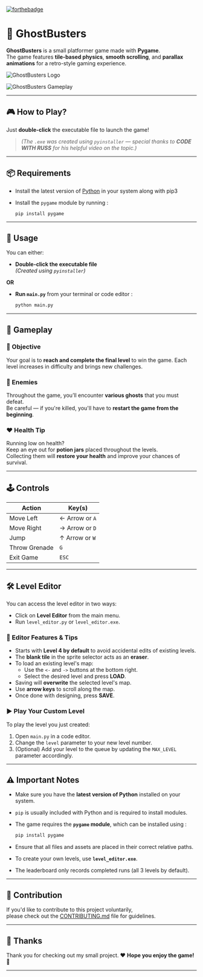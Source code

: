 [![forthebadge](https://forthebadge.com/images/featured/featured-gluten-free.svg)](https://forthebadge.com)

# 👻 GhostBusters

**GhostBusters** is a small platformer game made with **Pygame**.  
The game features **tile-based physics**, **smooth scrolling**, and **parallax animations** for a retro-style gaming experience.

![GhostBusters Logo](https://imgur.com/a/y9CxMkO)

![GhostBusters Gameplay](https://imgur.com/gallery/ghostbusters-logo-y9CxMkO)

---

## 🎮 How to Play?

Just **double-click** the executable file to launch the game!  
> *(The `.exe` was created using `pyinstaller` — special thanks to **CODE WITH RUSS** for his helpful video on the topic.)*

---

## 📦 Requirements

- Install the latest version of [Python](https://www.python.org/downloads/) in your system along with pip3
- Install the `pygame` module by running :

  ```bash
  pip install pygame

---

## 🚀 Usage

You can either:

- **Double-click the executable file**  
  *(Created using `pyinstaller`)*

**OR**

- **Run `main.py`** from your terminal or code editor :

  ```bash
  python main.py

---

## 👾 Gameplay

### 🎯 Objective

Your goal is to **reach and complete the final level** to win the game. Each level increases in difficulty and brings new challenges.

### 👻 Enemies

Throughout the game, you’ll encounter **various ghosts** that you must defeat.  
Be careful — if you're killed, you'll have to **restart the game from the beginning**.

### ❤️ Health Tip

Running low on health?  
Keep an eye out for **potion jars** placed throughout the levels.  
Collecting them will **restore your health** and improve your chances of survival.

---

## 🕹️ Controls

| Action            | Key(s)               |
|-------------------|----------------------|
| Move Left         | ← Arrow or `A`       |
| Move Right        | → Arrow or `D`       |
| Jump              | ↑ Arrow or `W`       |
| Throw Grenade     | `G`                  |
| Exit Game         | `ESC`                |

---

## 🛠️ Level Editor

You can access the level editor in two ways:

- Click on **Level Editor** from the main menu.
- Run `level_editor.py` or `level_editor.exe`.


### 🧩 Editor Features & Tips

- Starts with **Level 4 by default** to avoid accidental edits of existing levels.
- The **blank tile** in the sprite selector acts as an **eraser**.
- To load an existing level's map:
  - Use the `<-` and `->` buttons at the bottom right.
  - Select the desired level and press **LOAD**.
- Saving will **overwrite** the selected level's map.
- Use **arrow keys** to scroll along the map.
- Once done with designing, press **SAVE**.

### ▶️ Play Your Custom Level

To play the level you just created:

1. Open `main.py` in a code editor.
2. Change the `level` parameter to your new level number.
3. (Optional) Add your level to the queue by updating the `MAX_LEVEL` parameter accordingly.

---

## ⚠️ Important Notes

- Make sure you have the **latest version of Python** installed on your system.
- `pip` is usually included with Python and is required to install modules.
- The game requires the **`pygame` module**, which can be installed using :

  ```bash
  pip install pygame
- Ensure that all files and assets are placed in their correct relative paths.
- To create your own levels, use **`level_editor.exe`**.
- The leaderboard only records completed runs (all 3 levels by default).

---

## 🤝 Contribution

If you'd like to contribute to this project voluntarily,  
please check out the [CONTRIBUTING.md](https://github.com/WhiteJadeWolf/Ghostbusters/blob/main/CONTRIBUTING.md) file for guidelines.

---

## 🙏 Thanks

Thank you for checking out my small project. ❤️
**Hope you enjoy the game!** 🎉

---
